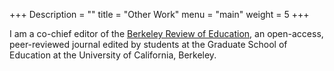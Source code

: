 +++
Description = ""
title = "Other Work"
menu = "main"
weight = 5
+++

I am a co-chief editor of the [Berkeley Review of Education](http://www.berkeleyreviewofeducation.com/), an open-access, peer-reviewed journal edited by students at the Graduate School of Education at the University of California, Berkeley.

